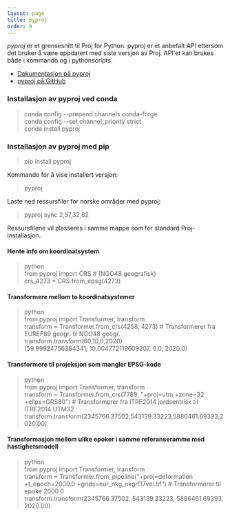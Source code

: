 ```yaml
---
layout: page
title: pyproj
order: 9
---
```


*pyproj* er et grensesnitt til Proj for Python. pyproj er et anbefalt API ettersom det bruker å være oppdatert med siste versjon av Proj. API'et kan brukes både i kommando og i pythonscripts.

* [Dokumentasjon på pyproj](https://pyproj4.github.io/pyproj/stable/)
* [pyproj på GitHub](https://github.com/pyproj4/pyproj)

### Installasjon av pyproj ved conda

> conda config --prepend channels conda-forge \
> conda config --set channel_priority strict \
> conda install pyproj

### Installasjon av pyproj med pip

> pip install pyproj

Kommando for å vise installert versjon:

> pyproj

Laste ned ressursfiler for norske områder med pyproj:

> pyproj sync 2,57,32,82

Ressursfilene vil plasseres i samme mappe som for standard Proj-installasjon.

#### Hente info om koordinatsystem

> python \
> from pyproj import CRS # (NGO48 geografisk) \
> crs_4273 = CRS.from_epsg(4273)

#### Transformere mellom to koordinatsystemer

> python \
> from pyproj import Transformer, transform \
> transform = Transformer.from_crs(4258, 4273) # Transformerer fra EUREF89 geogr. til NGO48 geogr. \
> transform.transform(60,10,0,2020) \
(59.99924756384341, 10.004772119609207, 0.0, 2020.0)

#### Transformere til projeksjon som mangler EPSG-kode

> python \
> from pyproj import Transformer, transform \
> transform = Transformer.from_crs(7789, "+proj=utm +zone=32 +ellps=GRS80") # Transformerer fra ITRF2014 jordsentrisk til ITRF2014 UTM32 \
> transform.transform(2345766.37502,543139.33223,5886461.69393,2020.00)

#### Transformasjon mellom ulike epoker i samme referanseramme med hastighetsmodell

> python \
> from pyproj import Transformer, transform \
> transform = Transformer.from_pipeline("+proj=deformation +t_epoch=2000.0 +grids=eur_nkg_nkgrf17vel.tif") # Transformerer til epoke 2000.0 \
> transform.transform(2345766.37502, 543139.33223, 5886461.69393, 2020.00)
